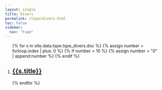 ```yaml
---
layout: single
title: Divers
permalink: /tspe/divers.html
toc: false
sidebar:
  nav: "tspe"
---
```


<ol>
{% for s in site.data.tspe.tspe_divers.doc %}
{% assign number = forloop.index | plus: 0 %}
{% if number < 10 %}
{% assign number = "0" | append:number %}
{% endif %}

<li>
<h2 class="mycss" id="divers_{{number}}"><a href="../_pages/tspe/divers/divers-doc{{number}}.pdf">{{s.title}}</a></h2>
</li>
{% endfor %}
</ol>

